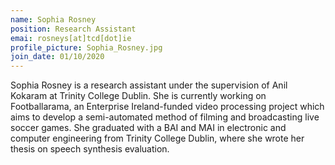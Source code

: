 ```yaml
---
name: Sophia Rosney
position: Research Assistant
emai: rosneys[at]tcd[dot]ie
profile_picture: Sophia_Rosney.jpg
join_date: 01/10/2020
---
```


Sophia Rosney is a research assistant under the supervision of Anil Kokaram at Trinity College Dublin. She is currently working on Footballarama, an Enterprise Ireland-funded video processing project which aims to develop a semi-automated method of filming and broadcasting live soccer games. She graduated with a BAI and MAI in electronic and computer engineering from Trinity College Dublin, where she wrote her thesis on speech synthesis evaluation.
